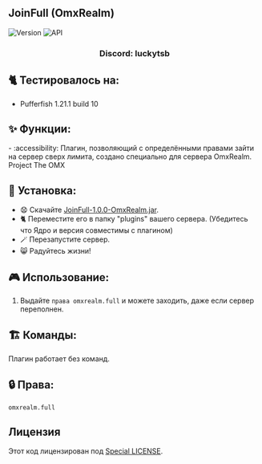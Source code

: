 ## JoinFull (OmxRealm)

![Version](https://img.shields.io/badge/Версия-1.0.0-blue.svg)
![API](https://img.shields.io/badge/Spigot%201.21%2B-blue.svg)

<h3 align="center">Discord: luckytsb</h3>

## 🐈 Тестировалось на:
- Pufferfish 1.21.1 build 10

## ✨ Функции:

-️ :accessibility: Плагин, позволяющий с определёнными правами зайти на сервер сверх лимита, создано специально для сервера OmxRealm. Project The OMX

## 🚀 Установка:

- 😧 Скачайте <a href="https://github.com/Hacker123ter/JoinFull-OmxRealm/raw/JoinFull/target/JoinFull-1.0.0-OmxRealm.jar" target="_blank">JoinFull-1.0.0-OmxRealm.jar</a>.
- 🐈 Переместите его в папку "plugins" вашего сервера. (Убедитесь что Ядро и версия совместимы с плагином)
- 🪄 Перезапустите сервер.
- 😸 Радуйтесь жизни!

## 🎮 Использование:

1. Выдайте `права omxrealm.full` и можете заходить, даже если сервер переполнен.

## 🏗️ Команды:

Плагин работает без команд.

## 🔒 Права:
`omxrealm.full`

## Лицензия

Этот код лицензирован под [Special LICENSE](LICENSE.MD).
